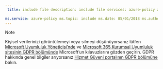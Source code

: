 ```yaml
---
 title: include file description: include file services: azure-policy author: eross-msft
 
ms.service: azure-policy ms.topic: include ms.date: 05/01/2018 ms.author: lizross ms.custom: include file
---
```


>[!Note]
>Kişisel verilerinizi görüntülemeyi veya silmeyi düşünüyorsanız lütfen [Microsoft Uyumluluk Yöneticisi’nde](https://servicetrust.microsoft.com/ComplianceManager) ve [Microsoft 365 Kurumsal Uyumluluk sitesinin GDPR bölümünde](https://docs.microsoft.com/en-us/microsoft-365/compliance/gdpr) Microsoft’un kılavuzlarını gözden geçirin. GDPR hakkında genel bilgiler arıyorsanız [Hizmet Güveni portalının GDPR bölümüne](https://servicetrust.microsoft.com/ViewPage/GDPRGetStarted) bakın.
